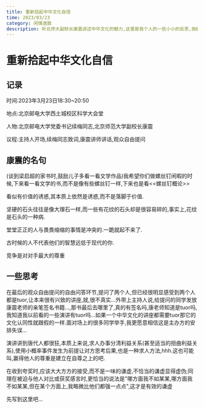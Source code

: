 ```yaml
---
title: 重新拾起中华文化自信
time: 2023/03/23
category: 闲情逸致
description: 听北师大副校长康震讲述中华文化的魅力,这里是我个人的一些小小的反思,抛砖引玉罢了.
---
```


# 重新拾起中华文化自信

## 记录

时间:2023年3月23日18:30~20:50

地点:北京邮电大学西土城校区科学大会堂

人物:北京邮电大学党委书记续梅同志,北京师范大学副校长康震

议程:主持人开场,续梅同志致词,康震讲师讲话,观众自由提问

## 康震的名句

(谈到梁启超的家书时,鼓励儿子多看一看文学作品)我希望你们做螺丝钉闲暇的时候,下来看一看文学的书,而不是像有些螺丝钉一样,下来也是看<<螺丝钉概论>>

看似有价值的诱惑,其本质上依然是诱惑,而不是落脚于价值.

坚硬的石头往往是像大理石一样,而一些有花纹的石头却是很容易碎的,事实上,花纹是石头的一种病.

堂堂正正的人与畏畏缩缩的事情是冲突的.一跪就起不来了.

古时候的人不代表他们的智慧远低于现代的你.

竞争是对对手最大的尊重

## 一些思考

在最后的观众自由提问的自由问答环节,提问了两个人,但已经很明显感受到两个人都是tuor,让本来很有兴致的讲座,就,很不真实...外带上主持人说,给提问的同学发放康震老师的亲笔签名书籍...,那书最后去哪里了,真的有签名吗,康老师知道是tuor吗,我知道我以前看的一些演讲有tuor吗...如果一个中华文化的讲座都需要tuor那它的文化认同性就跟假的一样.面对场上的很多同学举手,我更愿意相信这是主办方的安排失误...

演讲讲到唐代人都很狂,本质上来说,求人办事分清利益关系(甚至适当的扭曲利益关系),使用小概率事件发生为前提让对方思考后果,也是一种求人方法,hhh.这也可能叫,赢得他人的尊重是建立在自尊之上的吧.

在收到夸奖时,应该大大方方的接受,而不是一味的谦虚,不恰当的谦虚显得虚伪;同理在被迫与他人对比或获奖感言时,更恰当的说法是"哪方面我不如某某,哪方面我不如某某,但在某个方面上,我略微比他们都强一点点",这才是有效的谦虚

先写到这里吧...